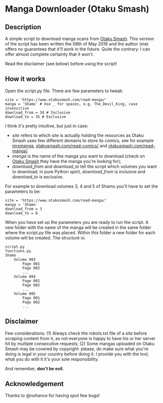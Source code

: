# Manga Downloader (Otaku Smash)

## Description

A simple script to download manga scans from [Otaku Smash](https://www.otakusmash.com/). This version of the script has been written the 08th of May 2016 and the author (me) offers no guarantees that it'll work in the future. Quite the contrary: I can offer almost complete certainty that it won't.

Read the disclaimer (see below) before using the script!

## How it works

Open the script.py file. There are few parameters to tweak:

	site = 'https://www.otakusmash.com/read-manga/'
    manga = 'Shamo' # Use _ for spaces, e.g. The_Devil_King, case insensitive
    download_from = 34 # Inclusive 
    download_to = 35 # Exclusive

I think it's pretty intuitive, but just in case: 

- *site* refers to which site is actually holding the resources as Otaku Smash uses few different domains to store its comics, see for example [mrsmanga](http://www.mrsmanga.com/Cage_of_Eden/001/66/), [otakusmash.com/read-comics/](https://www.otakusmash.com/read-comics/Ultimates/001/) and [otakusmash.com/read-manga/](https://www.otakusmash.com/read-manga/Blade_of_the_Immortal/001/).
- *manga* is the name of the manga you want to download (check on [Otaku Smash](https://www.otakusmash.com/) they have the manga you're looking for);
- *download_from* and *download_to* tell the script which volumes you want to download; in pure Python spirit, *download_from* is inclusive and *download_to* is exclusive.

For example to download volumes 3, 4 and 5 of Shamo you'll have to set the parameters to be:

	site = 'https://www.otakusmash.com/read-manga/'
    manga = 'Shamo'
    download_from = 3
    download_to = 6

When you have set up the parameters you are ready to run the script. A new folder with the name of the manga will be created in the same folder where the *script.py* file was placed. Within this folder a new folder for each volume will be created. The structure is:

    script.py
	functions.py
    Shamo
    	Volume 003
    		Page 001
    		Page 002
    		...
		Volume 004
			Page 001
			Page 002
			...
		Volume 005
			Page 001
			Page 002
			...

## Disclaimer

Few considerations: (1) Always check the robots.txt file of a site before scraping content from it, as not everyone is happy to have his or her server hit by multiple consecutive requests; (2) Some mangas uploaded on Otaku Smash may be covered by copyright: please, do make sure what you're doing is legal in your country before doing it. I provide you with the tool, what you do with it it's your sole responsibility. 

And remember, **don't be evil**.

## Acknowledgement

Thanks to @nohance for having spot few bugs!